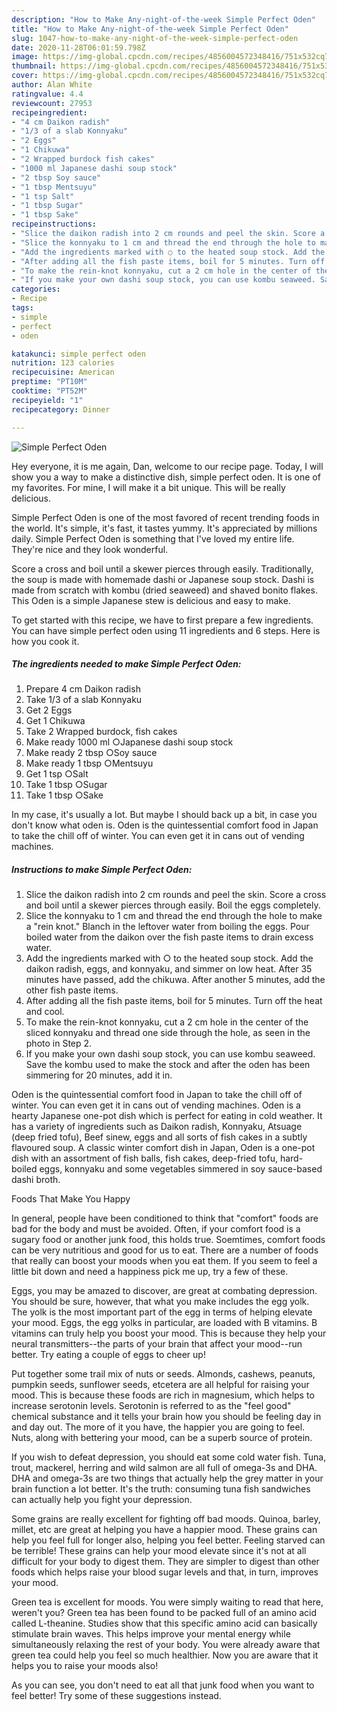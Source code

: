 ```yaml
---
description: "How to Make Any-night-of-the-week Simple Perfect Oden"
title: "How to Make Any-night-of-the-week Simple Perfect Oden"
slug: 1047-how-to-make-any-night-of-the-week-simple-perfect-oden
date: 2020-11-28T06:01:59.798Z
image: https://img-global.cpcdn.com/recipes/4856004572348416/751x532cq70/simple-perfect-oden-recipe-main-photo.jpg
thumbnail: https://img-global.cpcdn.com/recipes/4856004572348416/751x532cq70/simple-perfect-oden-recipe-main-photo.jpg
cover: https://img-global.cpcdn.com/recipes/4856004572348416/751x532cq70/simple-perfect-oden-recipe-main-photo.jpg
author: Alan White
ratingvalue: 4.4
reviewcount: 27953
recipeingredient:
- "4 cm Daikon radish"
- "1/3 of a slab Konnyaku"
- "2 Eggs"
- "1 Chikuwa"
- "2 Wrapped burdock fish cakes"
- "1000 ml Japanese dashi soup stock"
- "2 tbsp Soy sauce"
- "1 tbsp Mentsuyu"
- "1 tsp Salt"
- "1 tbsp Sugar"
- "1 tbsp Sake"
recipeinstructions:
- "Slice the daikon radish into 2 cm rounds and peel the skin. Score a cross and boil until a skewer pierces through easily. Boil the eggs completely."
- "Slice the konnyaku to 1 cm and thread the end through the hole to make a &#34;rein knot.&#34; Blanch in the leftover water from boiling the eggs. Pour boiled water from the daikon over the fish paste items to drain excess water."
- "Add the ingredients marked with ○ to the heated soup stock. Add the daikon radish, eggs, and konnyaku, and simmer on low heat. After 35 minutes have passed, add the chikuwa. After another 5 minutes, add the other fish paste items."
- "After adding all the fish paste items, boil for 5 minutes. Turn off the heat and cool."
- "To make the rein-knot konnyaku, cut a 2 cm hole in the center of the sliced konnyaku and thread one side through the hole, as seen in the photo in Step 2."
- "If you make your own dashi soup stock, you can use kombu seaweed. Save the kombu used to make the stock and after the oden has been simmering for 20 minutes, add it in."
categories:
- Recipe
tags:
- simple
- perfect
- oden

katakunci: simple perfect oden 
nutrition: 123 calories
recipecuisine: American
preptime: "PT10M"
cooktime: "PT52M"
recipeyield: "1"
recipecategory: Dinner

---
```



![Simple Perfect Oden](https://img-global.cpcdn.com/recipes/4856004572348416/751x532cq70/simple-perfect-oden-recipe-main-photo.jpg)

Hey everyone, it is me again, Dan, welcome to our recipe page. Today, I will show you a way to make a distinctive dish, simple perfect oden. It is one of my favorites. For mine, I will make it a bit unique. This will be really delicious.

Simple Perfect Oden is one of the most favored of recent trending foods in the world. It's simple, it's fast, it tastes yummy. It's appreciated by millions daily. Simple Perfect Oden is something that I've loved my entire life. They're nice and they look wonderful.

Score a cross and boil until a skewer pierces through easily. Traditionally, the soup is made with homemade dashi or Japanese soup stock. Dashi is made from scratch with kombu (dried seaweed) and shaved bonito flakes. This Oden is a simple Japanese stew is delicious and easy to make.


To get started with this recipe, we have to first prepare a few ingredients. You can have simple perfect oden using 11 ingredients and 6 steps. Here is how you cook it.

<!--inarticleads1-->

##### The ingredients needed to make Simple Perfect Oden:

1. Prepare 4 cm Daikon radish
1. Take 1/3 of a slab Konnyaku
1. Get 2 Eggs
1. Get 1 Chikuwa
1. Take 2 Wrapped burdock, fish cakes
1. Make ready 1000 ml ○Japanese dashi soup stock
1. Make ready 2 tbsp ○Soy sauce
1. Make ready 1 tbsp ○Mentsuyu
1. Get 1 tsp ○Salt
1. Take 1 tbsp ○Sugar
1. Take 1 tbsp ○Sake


In my case, it&#39;s usually a lot. But maybe I should back up a bit, in case you don&#39;t know what oden is. Oden is the quintessential comfort food in Japan to take the chill off of winter. You can even get it in cans out of vending machines. 

<!--inarticleads2-->

##### Instructions to make Simple Perfect Oden:

1. Slice the daikon radish into 2 cm rounds and peel the skin. Score a cross and boil until a skewer pierces through easily. Boil the eggs completely.
1. Slice the konnyaku to 1 cm and thread the end through the hole to make a &#34;rein knot.&#34; Blanch in the leftover water from boiling the eggs. Pour boiled water from the daikon over the fish paste items to drain excess water.
1. Add the ingredients marked with ○ to the heated soup stock. Add the daikon radish, eggs, and konnyaku, and simmer on low heat. After 35 minutes have passed, add the chikuwa. After another 5 minutes, add the other fish paste items.
1. After adding all the fish paste items, boil for 5 minutes. Turn off the heat and cool.
1. To make the rein-knot konnyaku, cut a 2 cm hole in the center of the sliced konnyaku and thread one side through the hole, as seen in the photo in Step 2.
1. If you make your own dashi soup stock, you can use kombu seaweed. Save the kombu used to make the stock and after the oden has been simmering for 20 minutes, add it in.


Oden is the quintessential comfort food in Japan to take the chill off of winter. You can even get it in cans out of vending machines. Oden is a hearty Japanese one-pot dish which is perfect for eating in cold weather. It has a variety of ingredients such as Daikon radish, Konnyaku, Atsuage (deep fried tofu), Beef sinew, eggs and all sorts of fish cakes in a subtly flavoured soup. A classic winter comfort dish in Japan, Oden is a one-pot dish with an assortment of fish balls, fish cakes, deep-fried tofu, hard-boiled eggs, konnyaku and some vegetables simmered in soy sauce-based dashi broth. 

Foods That Make You Happy


In general, people have been conditioned to think that "comfort" foods are bad for the body and must be avoided. Often, if your comfort food is a sugary food or another junk food, this holds true. Soemtimes, comfort foods can be very nutritious and good for us to eat. There are a number of foods that really can boost your moods when you eat them. If you seem to feel a little bit down and need a happiness pick me up, try a few of these.

Eggs, you may be amazed to discover, are great at combating depression. You should be sure, however, that what you make includes the egg yolk. The yolk is the most important part of the egg in terms of helping elevate your mood. Eggs, the egg yolks in particular, are loaded with B vitamins. B vitamins can truly help you boost your mood. This is because they help your neural transmitters--the parts of your brain that affect your mood--run better. Try eating a couple of eggs to cheer up!

Put together some trail mix of nuts or seeds. Almonds, cashews, peanuts, pumpkin seeds, sunflower seeds, etcetera are all helpful for raising your mood. This is because these foods are rich in magnesium, which helps to increase serotonin levels. Serotonin is referred to as the "feel good" chemical substance and it tells your brain how you should be feeling day in and day out. The more of it you have, the happier you are going to feel. Nuts, along with bettering your mood, can be a superb source of protein.

If you wish to defeat depression, you should eat some cold water fish. Tuna, trout, mackerel, herring and wild salmon are all full of omega-3s and DHA. DHA and omega-3s are two things that actually help the grey matter in your brain function a lot better. It's the truth: consuming tuna fish sandwiches can actually help you fight your depression. 

Some grains are really excellent for fighting off bad moods. Quinoa, barley, millet, etc are great at helping you have a happier mood. These grains can help you feel full for longer also, helping you feel better. Feeling starved can be terrible! These grains can help your mood elevate since it's not at all difficult for your body to digest them. They are simpler to digest than other foods which helps raise your blood sugar levels and that, in turn, improves your mood.

Green tea is excellent for moods. You were simply waiting to read that here, weren't you? Green tea has been found to be packed full of an amino acid called L-theanine. Studies show that this specific amino acid can basically stimulate brain waves. This helps improve your mental energy while simultaneously relaxing the rest of your body. You were already aware that green tea could help you feel so much healthier. Now you are aware that it helps you to raise your moods also!

As you can see, you don't need to eat all that junk food when you want to feel better! Try  some  of  these  suggestions  instead.

